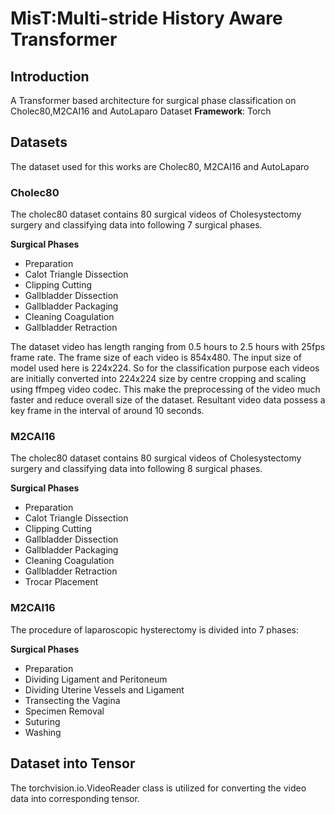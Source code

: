 # MisT:Multi-stride History Aware Transformer

## Introduction
A Transformer based architecture for surgical phase classification on Cholec80,M2CAI16 and AutoLaparo Dataset
**Framework**: Torch

## Datasets
The dataset used for this works are Cholec80, M2CAI16 and AutoLaparo

### Cholec80
The cholec80 dataset contains 80 surgical videos of Cholesystectomy surgery and classifying data into following 7 surgical phases.  

**Surgical Phases**
- Preparation
- Calot Triangle Dissection
- Clipping Cutting
- Gallbladder Dissection
- Gallbladder Packaging
- Cleaning Coagulation
- Gallbladder Retraction

The dataset video has length ranging from 0.5 hours to 2.5 hours with 25fps frame rate. The frame size of each video is 854x480. The input size of model used here is 224x224. So for the classification purpose each videos are initially converted into 224x224 size by centre cropping and scaling using ffmpeg video codec. This make the preprocessing of the video much faster and reduce overall size of the dataset. Resultant video data possess a key frame in the interval of around 10 seconds.


### M2CAI16
The cholec80 dataset contains 80 surgical videos of Cholesystectomy surgery and classifying data into following 8 surgical phases.  

**Surgical Phases**
- Preparation
- Calot Triangle Dissection
- Clipping Cutting
- Gallbladder Dissection
- Gallbladder Packaging
- Cleaning Coagulation
- Gallbladder Retraction
- Trocar Placement



### M2CAI16
The procedure of laparoscopic hysterectomy is divided into 7 phases:

**Surgical Phases** 
- Preparation
- Dividing Ligament and Peritoneum
- Dividing Uterine Vessels and Ligament
- Transecting the Vagina
- Specimen Removal
- Suturing
- Washing



## Dataset into Tensor
The torchvision.io.VideoReader class is utilized for converting the video data into corresponding tensor.
